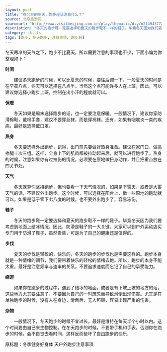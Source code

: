 ```yaml
---
layout: post
title: "在北方的冬天，跑步应该注意什么？"
source: 北京旅游网
sourceurl: "http://www.visitbeijing.com.cn/play/thematic/dsy/n214943772.shtml"
description: "冬天的跑步鞋一定要选择和夏天的跑步鞋不一样的鞋子。毕竟冬天因为我们要考虑到地面上结冰情况，因此，防滑是鞋子的一大关键。大家可以到户外运动店买专门用于防滑了鞋子，虽然贵些，可是为了自己的健康还是值得的。"
category: skills
tags: [跑步, 冬天跑步, 注意事项, 跑步鞋]
---
```


冬天寒冷的天气之下，跑步不比夏天，所以需要注意的事项也不少，下面小编为你整理如下：

**时间**

　　建议冬天跑步的时候，可以比夏天的时候，要往后调一下，一般夏天的时间是在早晨八点，冬天可以选择在八点半。当然这个点可能许多人在上班，因此，可以建议你选择小跑步上班，控制在出小汗的程度就可以。

**保暖**

　　冬天如果是周末选择跑步的话，也一定要注意保暖。一般情况下，建议你穿防滑棉鞋，戴棉手套，建议不要穿丝袜，而是穿棉袜。还有，如果有咽喉炎一类的疾病，最好是选择戴口罩。

**热身**

　　冬天要选择外出跑步，记得，出门前先要做好热身准备。建议在家门口，做高抬腿十次三组。这样，全身上下的肌肉都被拉动起来后，就可以进行跑步了。热身的时候，注意如果你有过拉伤的情况，必须要在原地做扭身动作，并且把重点放在四关节处。

**天气**

　　冬天就算你坚持跑步，但也要看一下天气情况的，如果是下雪天，或者是大雾天气的话，不建议外出跑步。这个时候，可以选择在阳台上，做一些原地的跑动就可以。如果是低于零下七八度的时候，也不要外出跑步了，容易冻伤。

**鞋子**

　　冬天的跑步鞋一定要选择和夏天的跑步鞋不一样的鞋子。毕竟冬天因为我们要考虑到地面上结冰情况，因此，防滑是鞋子的一大关键。大家可以到户外运动店买专门用于防滑了鞋子，虽然贵些，可是为了自己的健康还是值得的。

**步伐**

　　夏天的步伐是轻盈的，快乐的，冬天的跑步的步伐也是需要这样的。跑步本身就是一种情绪的调节，我们要带着快乐的轻松的情绪去跑。所以，跑步的本身不能太重，最好是注意频率与速率的关系，不要追求速度而忘记了自己的承受能力。

**绕道**

　　如果你在跑步的过程中，遇到了结冰的地面，或者是有下坡上坡的地方的话，这些地方尤其要注意了，不要因为自己的一时疏忽而导致滑倒出现伤害。尤其是在单独跑步的时候，没有人在身边，滑倒后，无人照顾，容易出现严重的伤害。

**杂物**

　　一般情况下，冬天跑步的时候不宜过长，最好是维持在每天半个小时以内。这个时间要由自己来生物控制。在冬天跑步的时候，不要带手机和手表，否则你在跑步的时候，会不自觉去看时间，这样反而破坏了自由跑步的快乐.

原标题：冬季健身好身体 天户外跑步注意事项